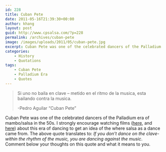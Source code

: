 ```yaml
---
id: 228
title: Cuban Pete
date: 2011-05-16T21:39:30+00:00
author: khang
layout: post
guid: http://www.cpsalsa.com/?p=228
permalink: /archives/cuban-pete
image: /images/uploads/2011/05/cuban-pete.jpg
excerpt: Cuban Pete was one of the celebrated dancers of the Palladium era of mambo/salsa in the 50s.
categories:
    - History
    - Quotations
tags:
    - Cuban Pete
    - Palladium Era
    - Quotes
---
```


> Si uno no baila en clave &#8211; metido en el ritmo de la musica, esta bailando contra la musica.
>
> -Pedro Aguilar &#8220;Cuban Pete&#8221;

Cuban Pete was one of the celebrated dancers of the Palladium era of mambo/salsa in the 50s. I strongly encourage watching films ([here](http://www.youtube.com/watch?v=1wzkELAaXPI), and [here](http://www.youtube.com/watch?v=i3HWUJI7Bag)) about this era of dancing to get an idea of the where salsa as a dance came from. The above quote translates to: _If you don&#8217;t dance on the clave- within the rhythm of the music, you are dancing against the music_. Comment below your thoughts on this quote and what it means to you.